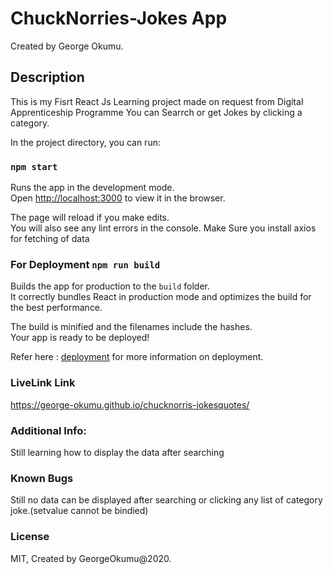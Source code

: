 # ChuckNorries-Jokes App

Created by George Okumu.

## Description
This is my Fisrt React Js Learning project made on request from Digital Apprenticeship Programme
You can Searrch or get Jokes by clicking a category.


In the project directory, you can run:

### `npm start`

Runs the app in the development mode.\
Open [http://localhost:3000](http://localhost:3000) to view it in the browser.

The page will reload if you make edits.\
You will also see any lint errors in the console.
Make Sure you install axios for fetching of data


### For Deployment `npm run build`

Builds the app for production to the `build` folder.\
It correctly bundles React in production mode and optimizes the build for the best performance.

The build is minified and the filenames include the hashes.\
Your app is ready to be deployed!

Refer here : [deployment](https://facebook.github.io/create-react-app/docs/deployment) for more information on deployment.


### LiveLink Link
https://george-okumu.github.io/chucknorris-jokesquotes/

### Additional Info:
Still learning how to display the data after searching



### Known Bugs
Still no data can be displayed after searching or clicking any list of category joke.(setvalue cannot be bindied)


### License
MIT, Created by GeorgeOkumu@2020.


